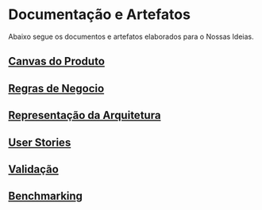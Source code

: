 # Documentação e Artefatos

Abaixo segue os documentos e artefatos elaborados para o Nossas Ideias.

## [Canvas do Produto](canvas-do-produto.md)

## [Regras de Negocio](regras-negocio.md)

## [Representação da Arquitetura](representacao-da-arquitetura.md) 

## [User Stories](user-stories.md)

## [Validação](validacao.md)

## [Benchmarking](benchmarking.md)



